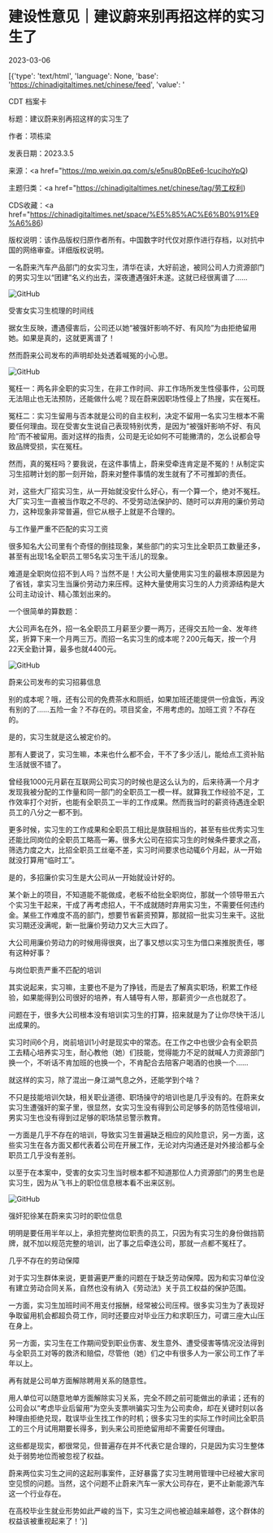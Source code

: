 # 建设性意见｜建议蔚来别再招这样的实习生了

2023-03-06

[{'type': 'text/html', 'language': None, 'base': 'https://chinadigitaltimes.net/chinese/feed', 'value': '

CDT 档案卡

标题：建议蔚来别再招这样的实习生了

作者：项栋梁

发表日期：2023.3.5

来源：<a href="https://mp.weixin.qq.com/s/e5nu80pBEe6-IcucihoYpQ)

主题归类：<a href="https://chinadigitaltimes.net/chinese/tag/劳工权利)

CDS收藏：<a href="https://chinadigitaltimes.net/space/%E5%85%AC%E6%B0%91%E9%A6%86)

版权说明：该作品版权归原作者所有。中国数字时代仅对原作进行存档，以对抗中国的网络审查。详细版权说明。





一名蔚来汽车产品部门的女实习生，清华在读，大好前途，被同公司人力资源部门的男实习生以“团建”名义约出去，深夜遭遇强奸未遂。这就已经很离谱了……

![GitHub](https://chinadigitaltimes.net/chinese/files/2023/03/post-693531-640562af01bae.)

受害女实习生梳理的时间线

据女生反映，遭遇侵害后，公司还以她“被强奸影响不好、有风险”为由拒绝留用她。如果是真的，这就更离谱了！

然而蔚来公司发布的声明却处处透着喊冤的小心思。

![GitHub](https://chinadigitaltimes.net/chinese/files/2023/03/post-693531-640562b18b6b3.)

冤枉一：两名非全职的实习生，在非工作时间、非工作场所发生性侵事件，公司既无法阻止也无法预防，还能做什么呢？现在蔚来因职场性侵上了热搜，实在冤枉。

冤枉二：实习生留用与否本就是公司的自主权利，决定不留用一名实习生根本不需要任何理由。现在受害女生说自己表现特别优秀，是因为“被强奸影响不好、有风险”而不被留用。面对这样的指责，公司是无论如何不可能撇清的，怎么说都会导致品牌受损，实在冤枉。

然而，真的冤枉吗？要我说，在这件事情上，蔚来受牵连肯定是不冤的！从制定实习生招聘计划的那一刻开始，蔚来对整件事情的发生就有了不可推卸的责任。

对，这些大厂招实习生，从一开始就没安什么好心，有一个算一个，绝对不冤枉。大厂实习生一直被当作取之不尽的、不受劳动法保护的、随时可以弃用的廉价劳动力，这种现象非常普遍，但它从根子上就是不合理的。

与工作量严重不匹配的实习工资

很多知名大公司里有个奇怪的倒挂现象，某些部门的实习生比全职员工数量还多，甚至有出现1名全职员工带5名实习生干活儿的现象。

难道是全职岗位招不到人吗？当然不是！大公司大量使用实习生的最根本原因是为了省钱，拿实习生当廉价劳动力来压榨。这种大量使用实习生的人力资源结构是大公司主动设计、精心策划出来的。

一个很简单的算数题：

大公司声名在外，招一名全职员工月薪至少要一两万，还得交五险一金、发年终奖，折算下来一个月两三万。而招一名实习生的成本呢？200元每天，按一个月22天全勤计算，最多也就4400元。

![GitHub](https://chinadigitaltimes.net/chinese/files/2023/03/post-693531-640562b3c55aa.)

蔚来公司发布的实习招募信息

别的成本呢？哦，还有公司的免费茶水和厕纸，如果加班还能提供一份盒饭，再没有别的了……五险一金？不存在的。项目奖金，不用考虑的。加班工资？不存在的。

是的，实习生就是这么被定价的。

那有人要说了，实习生嘛，本来也什么都不会，干不了多少活儿，能给点工资补贴生活就很不错了。

曾经我1000元月薪在互联网公司实习的时候也是这么认为的，后来待满一个月才发现我被分配的工作量和同一部门的全职员工一模一样。就算我工作经验不足，工作效率打个对折，也能有全职员工一半的工作成果。然而我当时的薪资待遇连全职员工的八分之一都不到。

更多时候，实习生的工作成果和全职员工相比是旗鼓相当的，甚至有些优秀实习生还能比同岗位的全职员工略高一筹。很多大公司在招实习生的时候条件要求之高，筛选力度之大，比招全职员工丝毫不差，实习时间要求也动辄6个月起，从一开始就没打算用“临时工”。

是的，多招廉价实习生是大公司从一开始就设计好的。

某个新上的项目，不知道能不能做成，老板不给批全职岗位，那就一个领导带五六个实习生干起来，干成了再考虑招人，干不成就随时弃用实习生，不需要任何违约金。某些工作难度不高的部门，想要节省薪资预算，那就招一批实习生来干。这批实习期还没满呢，新一批廉价劳动力又大三大四了。

大公司用廉价劳动力的时候用得很爽，出了事又想以实习生为借口来推脱责任，哪有这种好事？

与岗位职责严重不匹配的培训

其实说起来，实习嘛，主要也不是为了挣钱，而是去了解真实职场，积累工作经验，如果能得到公司很好的培养，有人辅导有人带，那薪资少一点也就忍了。

问题在于，很多大公司根本没有培训实习生的打算，招来就是为了让你尽快干活儿出成果的。

实习时间6个月，岗前培训1小时是现实中的常态。在工作之中也很少会有全职员工去精心培养实习生，耐心教他（她）们技能，觉得能力不足的就喊人力资源部门换一个，不听话不肯加班的也换一个，不肯配合去陪客户喝酒的也换一个……

就这样的实习，除了混出一身江湖气息之外，还能学到个啥？

不只是技能培训欠缺，相关职业道德、职场操守的培训也是几乎没有的。在蔚来女实习生遭强奸的案子里，很显然，女实习生没有得到公司足够多的防范性侵培训，男实习生也没有得到过足够的职场禁忌警示教育。

一方面是几乎不存在的培训，导致实习生普遍缺乏相应的风险意识，另一方面，这些实习生在各方面又都代表着公司在开展工作，无论对内沟通还是对外接洽都与全职员工几乎没有差别。

以至于在本案中，受害的女实习生当时根本都不知道那位人力资源部门的男生也是实习生，因为从飞书上的职位信息根本看不出来区别。

![GitHub](https://chinadigitaltimes.net/chinese/files/2023/03/post-693531-640562b565b37.)

强奸犯徐某在蔚来实习时的职位信息

明明是要任用半年以上，承担完整岗位职责的员工，只因为有实习生的身份做挡箭牌，就不加以规范完整的培训，出了事之后牵连公司，那就一点都不冤枉了。

几乎不存在的劳动保障

对于实习生群体来说，更普遍更严重的问题在于缺乏劳动保障。因为和实习单位没有建立劳动合同关系，自然也没有纳入《劳动法》关于员工权益的保护范围。

一方面，实习生加班时间不用支付报酬，经常被公司压榨。很多实习生为了表现好争取留用机会都超负荷工作，同时还要应对毕业压力和求职压力，可谓三座大山压在身上。

另一方面，实习生在工作期间受到职业伤害、发生意外、遭受侵害等情况没法得到与全职员工对等的救济和赔偿，尽管他（她）们之中有很多人为一家公司工作了半年以上。

再有就是公司单方面解除聘用关系的随意性。

用人单位可以随意地单方面解除实习关系，完全不顾之前可能做出的承诺；还有的公司会以“考虑毕业后留用”为空头支票哄骗实习生为公司卖命，却在关键时刻以各种理由拒绝兑现，耽误毕业生找工作的时机；很多实习生的实际工作时间比全职员工的三个月试用期要长得多，到头来公司拒绝留用却不需要任何理由。

这些都是现实，都很常见，但普遍存在并不代表它是合理的，只是因为实习生整体处于弱势地位而被忽视了权益。

蔚来两位实习生之间的这起刑事案件，正好暴露了实习生聘用管理中已经被大家司空见惯的问题。当然，这个问题不止蔚来汽车一家大公司存在，更不止新能源汽车这一个行业存在。

在高校毕业生就业形势如此严峻的当下，实习生之间也被迫越来越卷，这个群体的权益该被重视起来了！'}]